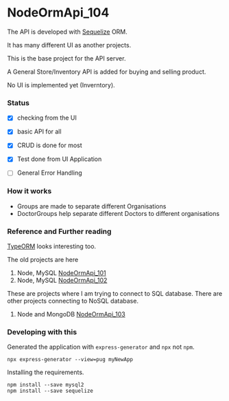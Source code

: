 NodeOrmApi_104
======================

The API is developed with [Sequelize][1s] ORM. 

It has many different UI as another projects.
 
This is the base project for the API server.

A General Store/Inventory API is added for buying and selling product. 

No UI is implemented yet (Inverntory).


### Status

 - [x] checking from the UI
 - [x] basic API for all
 - [x] CRUD is done for most
 - [x] Test done from UI Application
 - [ ] General Error Handling


### How it works

 - Groups are made to separate different Organisations
 - DoctorGroups help separate different Doctors to different organisations


### Reference and Further reading

[TypeORM][2s] looks interesting too.
 
 The old projects are here
 
 1. Node, MySQL [NodeOrmApi_101][1] 
 2. Node, MySQL [NodeOrmApi_102][2]

These are projects where I am trying to connect to SQL database. There are other projects connecting to NoSQL database.
 
 1. Node and MongoDB [NodeOrmApi_103][3]


### Developing with this

Generated the application with `express-generator` and `npx` not `npm`.

```
npx express-generator --view=pug myNewApp
```

Installing the requirements.

```
npm install --save mysql2
npm install --save sequelize
```


























[1]: https://github.com/saumya/NodeOrmApi_101
[2]: https://github.com/saumya/NodeOrmApi_102
[3]: https://github.com/saumya/NodeOrmApi_103

[1s]: https://sequelize.org/
[2s]: https://typeorm.io/




